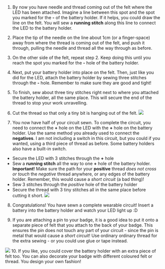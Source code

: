 1. By now you have needle and thread coming out of the felt where the LED has been attached. Imagine a line between this spot and the spot you marked for the **-** of the battery holder. If it helps, you could draw the line on the felt. You will sew a **running stitch** along this line to connect the LED to the battery holder. 

2. Place the tip of the needle on the line about 1cm (or a finger-space) away from where the thread is coming out of the felt, and push it through, pulling the needle and thread all the way through as before.

3. On the other side of the felt, repeat step 2. Keep doing this until you reach the spot you marked for the **-** hole of the battery holder.

4. Next, put your battery holder into place on the felt. Then, just like you did for the LED, attach the battery holder by sewing three stitches through the **-** hole. Remember to make sure they are good and tight!

5. To finish, sew about three tiny stitches right next to where you attached the battery holder, all the same place. This will secure the end of the thread to stop your work unravelling.

6. Cut the thread so that only a tiny bit is hanging out of the felt. ![](/assets/tiny_stitches_triple_80_650.png)

7. You now have half of your circuit sewn. To complete the circuit, you need to connect the **+** hole on the LED with the **+** hole on the battery holder. Use the same method you already used to connect the **negatives**. I am not including a switch in this circuit, but you could if you wanted, using a third piece of thread as before. Some battery holders also have a built-in switch.
 * Secure the LED with 3 stitches through the **+** hole
 * Sew a **running stitch** all the way to one **+** hole of the battery holder. **Important!** Make sure the path for your **positive** thread *does not cross or touch* the *negative* thread anywhere, or any edges of the battery holder. Remember, this would cause a *short circuit* (a bad thing)!
 * Sew 3 stitches through the *positive* hole of the battery holder
 * Secure the thread with 3 tiny stitches all in the same place before cutting it short.
![](/assets/sewing_complete_double_100_650.png)
 
8. Congratulations! You have sewn a complete wearable circuit! Insert a battery into the battery holder and watch your LED light up :D

9. If you are attaching a pin to your badge, it is a good idea to put it onto a separate piece of felt that you attach to the back of your badge. This ensures the pin does not touch any part of your circuit - since the pin is metal that would cause a _short circuit_! Use ordinary ordinary thread for the extra sewing - or you could use glue or tape instead. 

 ![](/assets/badge_back_150_118_650.png) 
10. If you like, you could cover the battery holder with an extra piece of felt too. You can also decorate your badge with different coloured felt or thread. You design your own fashion!